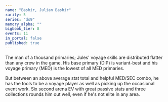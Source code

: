 ```yaml
---
name: "Bashir, Julian Bashir"
rarity: 5
series: "ds9"
memory_alpha: ""
bigbook_tier: 8
events: 11
in_portal: false
published: true
---
```


The man of a thousand primaries; Jules' voyage skills are distributed flatter than any crew in the game. His base primary (DIP) is variant-best and his voyage primary (MED) is the lowest of all MED primaries.

But between an above average stat total and helpful MED/SEC combo, he has the tools to be a voyage player as well as picking up the occasional event work. Six second arena EV with great passive stats and three collections rounds him out well, even if he's not elite in any area.
